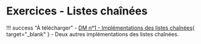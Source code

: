 # Exercices - Listes chaînées

!!! success "À télécharger"
    - [DM n°1 - Implémentations des listes chaînées](exercices/dm1/DM1.ipynb){ target="_blank" } - Deux autres implémentations des listes chaînées.
